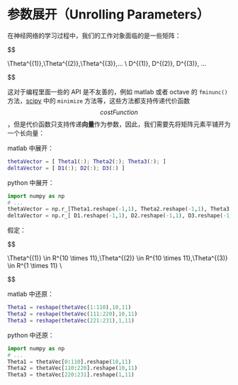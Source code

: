 参数展开（Unrolling Parameters）
==========

在神经网络的学习过程中，我们的工作对象面临的是一些矩阵：

$$

\Theta^{(1)},\Theta^{(2)},\Theta^{(3)},... \\
D^{(1)}, D^{(2)}, D^{(3)}, ...

$$

这对于编程里面一些的 API 是不友善的，例如 matlab 或者 octave 的 `fminunc()` 方法，[scipy](https://www.scipy.org/) 中的 `minimize` 方法等，这些方法都支持传递代价函数 $$costFunction$$，但是代价函数只支持传递**向量**作为参数，因此，我们需要先将矩阵元素平铺开为一个长向量：

matlab 中展开：

```matlab
thetaVector = [ Theta1(:); Theta2(:); Theta3(:); ]
deltaVector = [ D1(:); D2(:); D3(:) ]
```

python 中展开：

```py
import numpy as np
# ...
thetaVector = np.r_[Theta1.reshape(-1,1), Theta2.reshape(-1,1), Theta3.reshape(-1,1)]
deltaVector = np.r_[ D1.reshape(-1,1), D2.reshape(-1,1), D3.reshape(-1,1) ]
```

假定：

$$

\Theta^{(1)} \in R^{10 \times 11},\Theta^{(2)} \in R^{10 \times 11},\Theta^{(3)} \in R^{1 \times 11} \\

$$

matlab 中还原：

```matlab
Theta1 = reshape(thetaVec(1:110),10,11)
Theta2 = reshape(thetaVec(111:220),10,11)
Theta3 = reshape(thetaVec(221:231),1,11)
```

python 中还原：

```py
import numpy as np
# ...
Theta1 = thetaVec[0:110].reshape(10,11)
Theta2 = thetaVec[110:220].reshape(10,11)
Theta3 = thetaVec[220:231].reshape(1,11)
```
